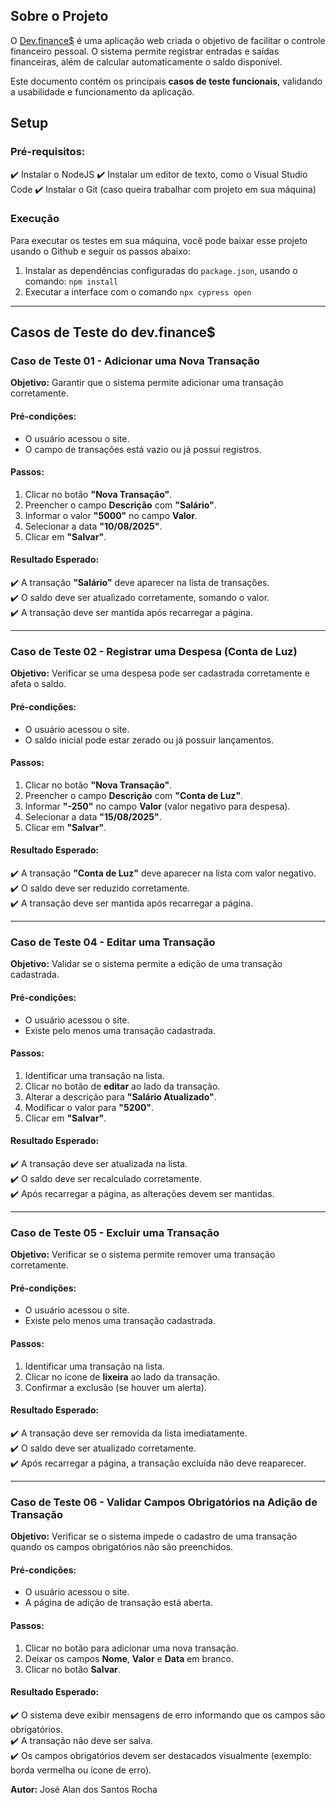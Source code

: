 ## Sobre o Projeto
O [Dev.finance$](http://maratona-discover-devfinance.netlify.app/#) é uma aplicação web criada o objetivo de facilitar o controle financeiro pessoal. O sistema permite registrar entradas e saídas financeiras, além de calcular automaticamente o saldo disponível.

Este documento contém os principais **casos de teste funcionais**, validando a usabilidade e funcionamento da aplicação.

## Setup

### Pré-requisitos:
✔️ Instalar o NodeJS
✔️ Instalar um editor de texto, como o Visual Studio Code
✔️ Instalar o Git (caso queira trabalhar com projeto em sua máquina)

### Execução

Para executar os testes em sua máquina, você pode baixar esse projeto usando o Github e seguir os passos abaixo:

1. Instalar as dependências configuradas do `package.json`, usando o comando: `npm install`
2. Executar a interface com o comando `npx cypress open`
---

## Casos de Teste do dev.finance$

### Caso de Teste 01 - Adicionar uma Nova Transação
**Objetivo:** Garantir que o sistema permite adicionar uma transação corretamente.

#### **Pré-condições:**
- O usuário acessou o site.
- O campo de transações está vazio ou já possui registros.

#### **Passos:**
1. Clicar no botão **"Nova Transação"**.
2. Preencher o campo **Descrição** com **"Salário"**.
3. Informar o valor **"5000"** no campo **Valor**.
4. Selecionar a data **"10/08/2025"**.
5. Clicar em **"Salvar"**.

#### **Resultado Esperado:**
✔️ A transação **"Salário"** deve aparecer na lista de transações. \
✔️ O saldo deve ser atualizado corretamente, somando o valor. \
✔️ A transação deve ser mantida após recarregar a página.

---

### Caso de Teste 02 - Registrar uma Despesa (Conta de Luz)
**Objetivo:** Verificar se uma despesa pode ser cadastrada corretamente e afeta o saldo.

#### **Pré-condições:**
- O usuário acessou o site.
- O saldo inicial pode estar zerado ou já possuir lançamentos.

#### **Passos:**
1. Clicar no botão **"Nova Transação"**.
2. Preencher o campo **Descrição** com **"Conta de Luz"**.
3. Informar **"-250"** no campo **Valor** (valor negativo para despesa).
4. Selecionar a data **"15/08/2025"**.
5. Clicar em **"Salvar"**.

#### **Resultado Esperado:**
✔️ A transação **"Conta de Luz"** deve aparecer na lista com valor negativo. \
✔️ O saldo deve ser reduzido corretamente. \
✔️ A transação deve ser mantida após recarregar a página.

---

### Caso de Teste 04 - Editar uma Transação
**Objetivo:** Validar se o sistema permite a edição de uma transação cadastrada.

#### **Pré-condições:**
- O usuário acessou o site.
- Existe pelo menos uma transação cadastrada.

#### **Passos:**
1. Identificar uma transação na lista.
2. Clicar no botão de **editar** ao lado da transação.
3. Alterar a descrição para **"Salário Atualizado"**.
4. Modificar o valor para **"5200"**.
5. Clicar em **"Salvar"**.

#### **Resultado Esperado:**
✔️ A transação deve ser atualizada na lista. \
✔️ O saldo deve ser recalculado corretamente. \
✔️ Após recarregar a página, as alterações devem ser mantidas.

---

### Caso de Teste 05 - Excluir uma Transação
**Objetivo:** Verificar se o sistema permite remover uma transação corretamente.

#### **Pré-condições:**
- O usuário acessou o site.
- Existe pelo menos uma transação cadastrada.

#### **Passos:**
1. Identificar uma transação na lista.
2. Clicar no ícone de **lixeira** ao lado da transação.
3. Confirmar a exclusão (se houver um alerta).

#### **Resultado Esperado:**
✔️ A transação deve ser removida da lista imediatamente. \
✔️ O saldo deve ser atualizado corretamente. \
✔️ Após recarregar a página, a transação excluída não deve reaparecer.

---

### Caso de Teste 06 - Validar Campos Obrigatórios na Adição de Transação
**Objetivo:** Verificar se o sistema impede o cadastro de uma transação quando os campos obrigatórios não são preenchidos.

#### **Pré-condições:**
- O usuário acessou o site.
- A página de adição de transação está aberta.

#### **Passos:**
1. Clicar no botão para adicionar uma nova transação.
2. Deixar os campos **Nome**, **Valor** e **Data** em branco.
3. Clicar no botão **Salvar**.

#### **Resultado Esperado:**
✔️ O sistema deve exibir mensagens de erro informando que os campos são obrigatórios.  
✔️ A transação não deve ser salva.  
✔️ Os campos obrigatórios devem ser destacados visualmente (exemplo: borda vermelha ou ícone de erro).

**Autor:** José Alan dos Santos Rocha